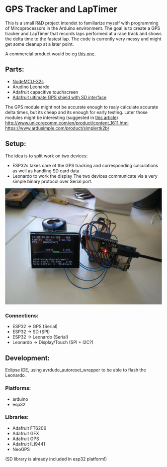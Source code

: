 # GPS Tracker and LapTimer

This is a small R&D project intendet to familiarize myself with programming of Mircoprocessors in the Arduino environment.
The goal is to create a GPS tracker and LapTimer that records laps performed at a race track and shows the delta time to the fastest lap.
The code is currently very messy and might get some cleanup at a later point.

A commercial product would be eg [this one](https://www.vboxmotorsport.co.uk/index.php/de/products/performance-meters/vbox-laptimer).


## Parts:
* [NodeMCU-32s](https://hackaday.com/2016/09/15/esp32-hands-on-awesome-promise/)
* Arudino Leonardo
* Adafruit capacitive touchscreen
* [Adafruit ultimate GPS shield with SD interface](https://www.adafruit.com/product/1272)

The GPS module might not be accurate enough to realy calculate accurate delta times, but its cheap and its enough for early testing. Later those modules might be interesting (suggested in [this article](http://grauonline.de/wordpress/?page_id=1468))
http://www.unicorecomm.com/en/product/content_1611.html
https://www.ardusimple.com/product/simplertk2b/


## Setup:
The idea is to split work on two devices:
* ESP32s takes care of the GPS tracking and corresponding calculations as well as handling SD card data
* Leonardo to work the display
The two devices communicate via a very simple binary protocol over Serial port.

![alt text](resources/IMG_20190515_114456.jpg "The assembled tracker decoding test NMEA data fed from PC")


### Connections:
* ESP32 -> GPS (Serial)
* ESP32 -> SD (SPI)
* ESP32 -> Leonardo (Serial)
* Leonardo -> Display/Touch (SPI + I2C?)


## Development:
Eclipse IDE, using avrdude_autoreset_wrapper to be able to flash the Leonardo.

### Platforms:
* arduino
* esp32

### Libraries:
* Adafruit FT6206
* Adafruit GFX
* Adafruit GPS
* Adafruit ILI9441
* NeoGPS

(SD library is already included in esp32 platform!)



